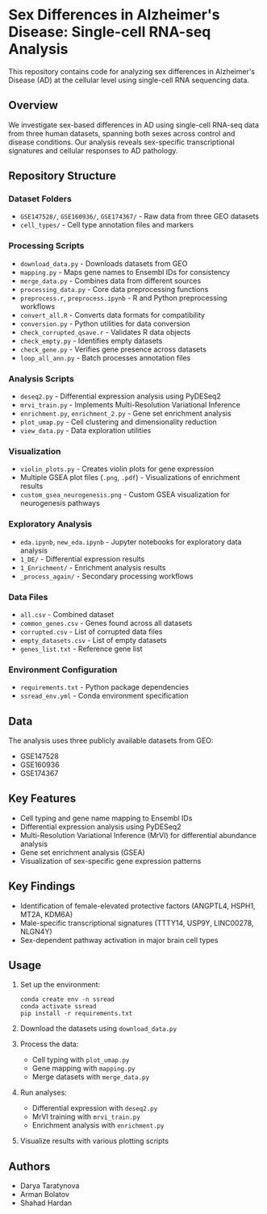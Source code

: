 # Sex Differences in Alzheimer's Disease: Single-cell RNA-seq Analysis

This repository contains code for analyzing sex differences in Alzheimer's Disease (AD) at the cellular level using single-cell RNA sequencing data.

## Overview

We investigate sex-based differences in AD using single-cell RNA-seq data from three human datasets, spanning both sexes across control and disease conditions. Our analysis reveals sex-specific transcriptional signatures and cellular responses to AD pathology.

## Repository Structure

### Dataset Folders
- `GSE147528/`, `GSE160936/`, `GSE174367/` - Raw data from three GEO datasets
- `cell_types/` - Cell type annotation files and markers

### Processing Scripts
- `download_data.py` - Downloads datasets from GEO
- `mapping.py` - Maps gene names to Ensembl IDs for consistency
- `merge_data.py` - Combines data from different sources
- `processing_data.py` - Core data preprocessing functions
- `preprocess.r`, `preprocess.ipynb` - R and Python preprocessing workflows
- `convert_all.R` - Converts data formats for compatibility
- `conversion.py` - Python utilities for data conversion
- `check_corrupted_qsave.r` - Validates R data objects
- `check_empty.py` - Identifies empty datasets
- `check_gene.py` - Verifies gene presence across datasets
- `loop_all_ann.py` - Batch processes annotation files

### Analysis Scripts
- `deseq2.py` - Differential expression analysis using PyDESeq2
- `mrvi_train.py` - Implements Multi-Resolution Variational Inference
- `enrichment.py`, `enrichment_2.py` - Gene set enrichment analysis
- `plot_umap.py` - Cell clustering and dimensionality reduction
- `view_data.py` - Data exploration utilities

### Visualization
- `violin_plots.py` - Creates violin plots for gene expression
- Multiple GSEA plot files (`.png`, `.pdf`) - Visualizations of enrichment results
- `custom_gsea_neurogenesis.png` - Custom GSEA visualization for neurogenesis pathways

### Exploratory Analysis
- `eda.ipynb`, `new_eda.ipynb` - Jupyter notebooks for exploratory data analysis
- `1_DE/` - Differential expression results
- `1_Enrichment/` - Enrichment analysis results
- `_process_again/` - Secondary processing workflows

### Data Files
- `all.csv` - Combined dataset
- `common_genes.csv` - Genes found across all datasets
- `corrupted.csv` - List of corrupted data files
- `empty_datasets.csv` - List of empty datasets
- `genes_list.txt` - Reference gene list

### Environment Configuration
- `requirements.txt` - Python package dependencies
- `ssread_env.yml` - Conda environment specification

## Data

The analysis uses three publicly available datasets from GEO:
- GSE147528
- GSE160936
- GSE174367

## Key Features

- Cell typing and gene name mapping to Ensembl IDs
- Differential expression analysis using PyDESeq2
- Multi-Resolution Variational Inference (MrVI) for differential abundance analysis
- Gene set enrichment analysis (GSEA)
- Visualization of sex-specific gene expression patterns

## Key Findings

- Identification of female-elevated protective factors (ANGPTL4, HSPH1, MT2A, KDM6A)
- Male-specific transcriptional signatures (TTTY14, USP9Y, LINC00278, NLGN4Y)
- Sex-dependent pathway activation in major brain cell types

## Usage

1. Set up the environment:
   ```
   conda create env -n ssread
   conda activate ssread
   pip install -r requirements.txt
   ```

2. Download the datasets using `download_data.py`

3. Process the data:
   - Cell typing with `plot_umap.py`
   - Gene mapping with `mapping.py`
   - Merge datasets with `merge_data.py`

4. Run analyses:
   - Differential expression with `deseq2.py`
   - MrVI training with `mrvi_train.py`
   - Enrichment analysis with `enrichment.py`

5. Visualize results with various plotting scripts

## Authors

- Darya Taratynova
- Arman Bolatov
- Shahad Hardan